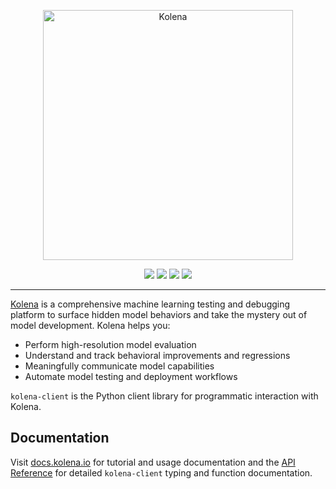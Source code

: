 <p align="center">
  <img src="https://app.kolena.io/api/developer/docs/html/_static/wordmark-purple.svg" width="400" alt="Kolena" />
</p>

<p align='center'>
  <a href="https://pypi.python.org/pypi/kolena-client"><img src="https://img.shields.io/pypi/v/kolena-client" /></a>
  <a href="https://www.apache.org/licenses/LICENSE-2.0"><img src="https://img.shields.io/pypi/l/kolena-client" /></a>
  <a href="https://docs.kolena.io"><img src="https://img.shields.io/badge/docs-Tutorial%20%26%20Usage-6434c1" /></a>
  <a href="https://app.kolena.io/api/developer/docs/html/index.html"><img src="https://img.shields.io/badge/docs-API%20Reference-6434c1" /></a>
</p>

---

[Kolena](https://www.kolena.io) is a comprehensive machine learning testing and debugging platform to surface hidden
model behaviors and take the mystery out of model development. Kolena helps you:

- Perform high-resolution model evaluation
- Understand and track behavioral improvements and regressions
- Meaningfully communicate model capabilities
- Automate model testing and deployment workflows

`kolena-client` is the Python client library for programmatic interaction with Kolena.

## Documentation

Visit [docs.kolena.io](https://docs.kolena.io/) for tutorial and usage documentation and the
[API Reference](https://app.kolena.io/api/developer/docs/html/index.html) for detailed `kolena-client` typing and
function documentation.
